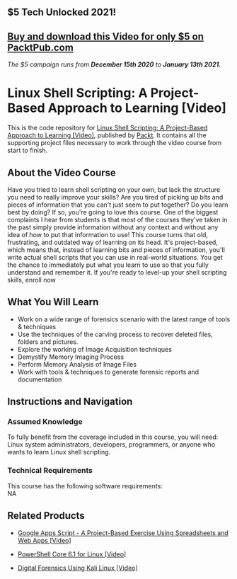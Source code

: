 ## $5 Tech Unlocked 2021!
[Buy and download this Video for only $5 on PacktPub.com](https://www.packtpub.com/product/linux-shell-scripting-a-project-based-approach-to-learning-video/9781789800906)
-----
*The $5 campaign         runs from __December 15th 2020__ to __January 13th 2021.__*

# Linux Shell Scripting: A Project-Based Approach to Learning [Video]
This is the code repository for [Linux Shell Scripting: A Project-Based Approach to Learning [Video]](https://www.packtpub.com/networking-and-servers/digital-forensics-using-kali-linux-video?utm_source=github&utm_medium=repository&utm_campaign=9781838829384), published by [Packt](https://www.packtpub.com/?utm_source=github). It contains all the supporting project files necessary to work through the video course from start to finish.
## About the Video Course
Have you tried to learn shell scripting on your own, but lack the structure you need to really improve your skills? Are you tired of picking up bits and pieces of information that you can't just seem to put together? Do you learn best by doing? If so, you're going to love this course. One of the biggest complaints I hear from students is that most of the courses they've taken in the past simply provide information without any context and without any idea of how to put that information to use! This course turns that old, frustrating, and outdated way of learning on its head. It's project-based, which means that, instead of learning bits and pieces of information, you'll write actual shell scripts that you can use in real-world situations. You get the chance to immediately put what you learn to use so that you fully understand and remember it. If you're ready to level-up your shell scripting skills, enroll now

<H2>What You Will Learn</H2>
<DIV class=book-info-will-learn-text>
<UL>
<LI>Work on a wide range of forensics scenario with the latest range of tools &amp; techniques 
<LI>Use the techniques of the carving process to recover deleted files, folders and pictures. 
<LI>Explore the working of Image Acquisition techniques 
<LI>Demystify Memory Imaging Process 
<LI>Perform Memory Analysis of Image Files 
<LI>Work with tools &amp; techniques to generate forensic reports and documentation </LI></UL></DIV>

## Instructions and Navigation
### Assumed Knowledge
To fully benefit from the coverage included in this course, you will need:<br/>
Linux system administrators, developers, programmers, or anyone who wants to learn Linux shell scripting.
### Technical Requirements
This course has the following software requirements:<br/>
NA

## Related Products
* [Google Apps Script - A Project-Based Exercise Using Spreadsheets and Web Apps [Video]](https://www.packtpub.com/networking-and-servers/digital-forensics-using-kali-linux-video?utm_source=github&utm_medium=repository&utm_campaign=9781838829384)

* [PowerShell Core 6.1 for Linux [Video]](https://www.packtpub.com/networking-and-servers/digital-forensics-using-kali-linux-video?utm_source=github&utm_medium=repository&utm_campaign=9781838829384)

* [Digital Forensics Using Kali Linux [Video]](https://www.packtpub.com/networking-and-servers/digital-forensics-using-kali-linux-video?utm_source=github&utm_medium=repository&utm_campaign=9781838829384)

